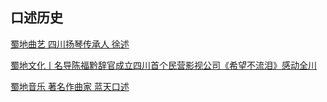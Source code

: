 ## 口述历史

[蜀地曲艺 四川扬琴传承人 徐述](https://baijiahao.baidu.com/s?id=1616185025877890678)


[蜀地文化丨名导陈福黔辞官成立四川首个民营影视公司《希望不流泪》感动全川](https://baijiahao.baidu.com/s?id=1621048311352756918)

[蜀地音乐 著名作曲家 蓝天口述](https://www.ixigua.com/6693071037296280078)